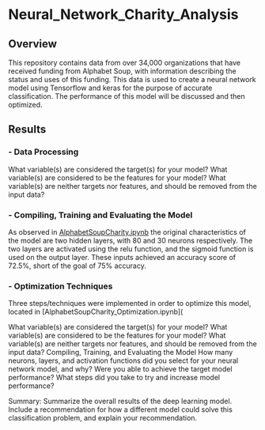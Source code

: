 # Neural_Network_Charity_Analysis
## Overview
This repository contains data from over 34,000 organizations that have received funding from Alphabet Soup, with information describing the status and uses of this funding. This data is used to create a neural network model using Tensorflow and keras for the purpose of accurate classification. The performance of this model will be discussed and then optimized. 

## Results

### - **Data Processing**
What variable(s) are considered the target(s) for your model?
What variable(s) are considered to be the features for your model?
What variable(s) are neither targets nor features, and should be removed from the input data?



### - **Compiling, Training and Evaluating the Model**
As observed in [AlphabetSoupCharity.ipynb](https://github.com/K-Sharma95/Neural_Network_Charity_Analysis/blob/main/AlphabetSoupCharity.ipynb) the original characteristics of the model are two hidden layers, with 80 and 30 neurons respectively. The two layers are activated using the relu function, and the sigmoid function is used on the output layer. These inputs achieved an accuracy score of 72.5%, short of the goal of 75% accuracy. 

### - **Optimization Techniques**
Three steps/techniques were implemented in order to optimize this model, located in [AlphabetSoupCharity_Optimization.ipynb](



What variable(s) are considered the target(s) for your model?
What variable(s) are considered to be the features for your model?
What variable(s) are neither targets nor features, and should be removed from the input data?
Compiling, Training, and Evaluating the Model
How many neurons, layers, and activation functions did you select for your neural network model, and why?
Were you able to achieve the target model performance?
What steps did you take to try and increase model performance?

Summary: Summarize the overall results of the deep learning model. Include a recommendation for how a different model could solve this classification problem, and explain your recommendation.

